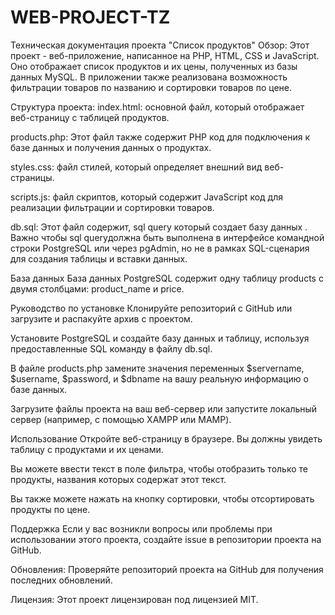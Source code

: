 # WEB-PROJECT-TZ
Техническая документация проекта "Список продуктов"
Обзор:
Этот проект - веб-приложение, написанное на PHP, HTML, CSS и JavaScript. Оно отображает список продуктов и их цены, полученных из базы данных MySQL. В приложении также реализована возможность фильтрации товаров по названию и сортировки товаров по цене.

Структура проекта:
index.html: основной файл, который отображает веб-страницу с таблицей продуктов. 

products.php: Этот файл также содержит PHP код для подключения к базе данных и получения данных о продуктах.

styles.css: файл стилей, который определяет внешний вид веб-страницы.

scripts.js: файл скриптов, который содержит JavaScript код для реализации фильтрации и сортировки товаров.

db.sql: Этот файл содержит, sql query который создает базу данных . Важно чтобы sql queryдолжна быть выполнена в интерфейсе командной строки PostgreSQL или через pgAdmin, но не в рамках SQL-сценария для создания таблицы и вставки данных.

База данных
База данных PostgreSQL содержит одну таблицу products с двумя столбцами: product_name и price.

Руководство по установке
Клонируйте репозиторий с GitHub или загрузите и распакуйте архив с проектом.

Установите PostgreSQL и создайте базу данных и таблицу, используя предоставленные SQL команду в файлу db.sql.

В файле products.php замените значения переменных $servername, $username, $password, и $dbname на вашу реальную информацию о базе данных.

Загрузите файлы проекта на ваш веб-сервер или запустите локальный сервер (например, с помощью XAMPP или MAMP).

Использование
Откройте веб-страницу в браузере. Вы должны увидеть таблицу с продуктами и их ценами.

Вы можете ввести текст в поле фильтра, чтобы отобразить только те продукты, названия которых содержат этот текст.

Вы также можете нажать на кнопку сортировки, чтобы отсортировать продукты по цене.

Поддержка
Если у вас возникли вопросы или проблемы при использовании этого проекта, создайте issue в репозитории проекта на GitHub.

Обновления:
Проверяйте репозиторий проекта на GitHub для получения последних обновлений.

Лицензия:
Этот проект лицензирован под лицензией MIT.
